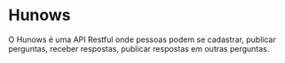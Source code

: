 # Hunows

O Hunows é uma API Restful onde pessoas podem se cadastrar, publicar perguntas, receber respostas, publicar respostas em outras perguntas.

